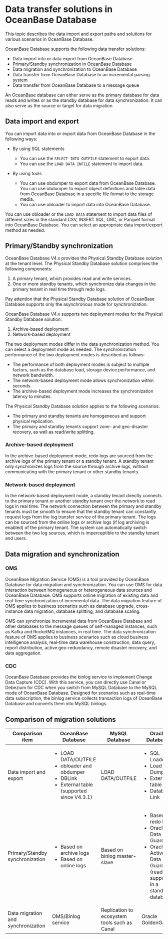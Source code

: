 # Data transfer solutions in OceanBase Database

This topic describes the data import and export paths and solutions for various scenarios in OceanBase Database.

OceanBase Database supports the following data transfer solutions:

- Data import into or data export from OceanBase Database
- Primary/Standby synchronization in OceanBase Database
- Data migration and synchronization to OceanBase Database
- Data transfer from OceanBase Database to an incremental parsing system
- Data transfer from OceanBase Database to a message queue

An OceanBase database can either serve as the primary database for data reads and writes or as the standby database for data synchronization. It can also serve as the source or target for data migration.

## Data import and export

You can import data into or export data from OceanBase Database in the following ways:

- By using SQL statements

  - You can use the `SELECT INTO OUTFILE` statement to export data.
  - You can use the `LOAD DATA INFILE` statement to import data.

- By using tools

  - You can use obdumper to export data from OceanBase Database. You can use obdumper to export object definitions and table data from OceanBase Database in a specific file format to the storage media.
  - You can use obloader to import data into OceanBase Database.

You can use obloader or the `LOAD DATA` statement to import data files of different sizes in the standard CSV, INSERT SQL, ORC, or Parquet format into OceanBase Database. You can select an appropriate data import/export method as needed.

## Primary/Standby synchronization

OceanBase Database V4.x provides the Physical Standby Database solution at the tenant level. The Physical Standby Database solution comprises the following components:

1. A primary tenant, which provides read and write services.
2. One or more standby tenants, which synchronize data changes in the primary tenant in real time through redo logs.

Pay attention that the Physical Standby Database solution of OceanBase Database supports only the asynchronous mode for synchronization.

OceanBase Database V4.x supports two deployment modes for the Physical Standby Database solution:

1. Archive-based deployment
2. Network-based deployment

The two deployment modes differ in the data synchronization method. You can select a deployment mode as needed. The synchronization performance of the two deployment modes is described as follows:

- The performance of both deployment modes is subject to multiple factors, such as the database load, storage device performance, and network bandwidth.
- The network-based deployment mode allows synchronization within seconds.
- The archive-based deployment mode increases the synchronization latency to minutes.

The Physical Standby Database solution applies to the following scenarios:

- The primary and standby tenants are homogeneous and support physical replication.
- The primary and standby tenants support zone- and geo-disaster recovery, as well as read/write splitting.

### Archive-based deployment

In the archive-based deployment mode, redo logs are sourced from the archive logs of the primary tenant or a standby tenant. A standby tenant only synchronizes logs from the source through archive logs, without communicating with the primary tenant or other standby tenants.

### Network-based deployment

In the network-based deployment mode, a standby tenant directly connects to the primary tenant or another standby tenant over the network to read logs in real time. The network connection between the primary and standby tenants must be smooth to ensure that the standby tenant can constantly request logs from the log transfer service of the primary tenant. The logs can be sourced from the online logs or archive logs (if log archiving is enabled) of the primary tenant. The system can automatically switch between the two log sources, which is imperceptible to the standby tenant and users.

## Data migration and synchronization

### OMS

OceanBase Migration Service (OMS) is a tool provided by OceanBase Database for data migration and synchronization. You can use OMS for data interaction between homogeneous or heterogeneous data sources and OceanBase Database. OMS supports online migration of existing data and real-time synchronization of incremental data. The data migration feature of OMS applies to business scenarios such as database upgrade, cross-instance data migration, database splitting, and database scaling.

OMS can synchronize incremental data from OceanBase Database and other databases to the message queues of self-managed instances, such as Kafka and RocketMQ instances, in real time. The data synchronization feature of OMS applies to business scenarios such as cloud business intelligence analysis, real-time data warehouse construction, data query, report distribution, active geo-redundancy, remote disaster recovery, and data aggregation.

### CDC

OceanBase Database provides the binlog service to implement Change Data Capture (CDC). With this service, you can directly use Canal or Debezium for CDC when you switch from MySQL Database to the MySQL mode of OceanBase Database. Designed for scenarios such as real-time data subscription, the binlog service collects transaction logs of OceanBase Database and converts them into MySQL binlogs.

## Comparison of migration solutions

Comparison item | OceanBase Database | MySQL Database | Oracle Database
---- | ---- | ----- | ----
Data import and export | <ul><li>LOAD DATA/OUTFILE</li><li>obloader and obdumper</li><li>DBLink</li><li>External table (supported since V4.3.1)</li></ul>| LOAD DATA/OUTFILE | <ul><li>SQL Loader</li><li>Load Data Dump </li><li>External table </li><li>Database Link</li></ul>  |
Primary/Standby synchronization | <ul><li>Based on archive logs</li><li>Based on online logs</li></ul> | Based on binlog master-slave | <ul><li>Based on redo logs</li><li>Oracle Data Guard</li><li>Oracle Active Data Guard (reads supported in a standby database)</li></ul>
Data migration and synchronization | OMS/Binlog service | Replication to ecosystem tools such as Canal | Oracle GoldenGate
